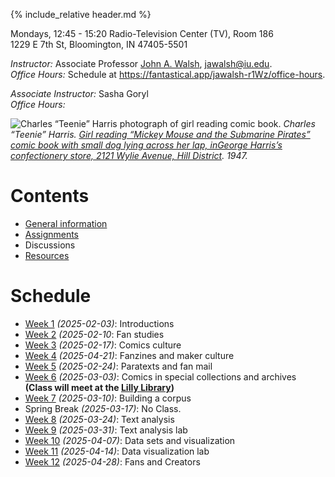 {% include_relative header.md %}

Mondays, 12:45 - 15:20
Radio-Television Center (TV), Room 186  
1229 E 7th St, Bloomington, IN 47405-5501

*Instructor:* Associate Professor [John A. Walsh](http://johnwalsh.name/), [jawalsh@iu.edu](mailto:jawalsh@iu.edu).  
*Office Hours:* Schedule at <https://fantastical.app/jawalsh-r1Wz/office-hours>.  

*Associate Instructor:* Sasha Goryl <!-- [Sasha Goryl](), []() -->  
*Office Hours:* <!-- Thursdays, 1:30pm-2:45pm, and by appointment ([click Zoom link in Alex's profile](https://iu.instructure.com/courses/2204459/users/6407854)) -->

![Charles “Teenie” Harris photograph of girl reading comic book.](images/5202-1680.jpg)
_Charles “Teenie” Harris. [Girl reading “Mickey Mouse and the Submarine Pirates” comic book with small dog lying across her lap, inGeorge Harris’s confectionery store, 2121 Wylie Avenue, Hill District](https://collection.cmoa.org/objects/c0c9fc36-1f44-4f08-ad24-6fdc69f61a30). 1947._
# Contents
- [General information](general.md)
- [Assignments](assignments.md)
- Discussions
- [Resources](comics-studies-resources.html)

# Schedule
- [Week 1](week01.md) _(2025-02-03)_: Introductions
- [Week 2](week02.md) _(2025-02-10_: Fan studies
- [Week 3](week03.md) _(2025-02-17)_: Comics culture
- [Week 4](week04.md) _(2025-04-21)_: Fanzines and maker culture
- [Week 5](week05.md) _(2025-02-24)_: Paratexts and fan mail
- [Week 6](week06.md) _(2025-03-03)_: Comics in special collections and archives   
**(Class will meet at the [Lilly Library](https://maps.apple.com/?address=1200%20E%20Seventh%20St,%20Bloomington,%20IN%20%2047405,%20United%20States&auid=1366294706055500952&ll=39.167851,-86.519029&lsp=9902&q=Lilly%20Library))**
- [Week 7](week07.md) _(2025-03-10)_: Building a corpus
- Spring Break _(2025-03-17)_: No Class.
- [Week 8](week08.md) _(2025-03-24)_: Text analysis
- [Week 9](week09.md) _(2025-03-31)_: Text analysis lab
- [Week 10](week10.md) _(2025-04-07)_: Data sets and visualization
- [Week 11](week11.md) _(2025-04-14)_: Data visualization lab
- [Week 12](week12.md) _(2025-04-28)_: Fans and Creators
